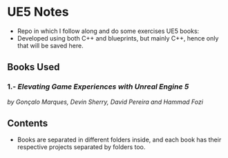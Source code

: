 # UE5 Notes

* Repo in which I follow along and do some exercises UE5 books: 
* Developed using both C++ and blueprints, but mainly C++, hence only that will be saved here.

## Books Used
### 1.- <i> Elevating Game Experiences with Unreal Engine 5</i> 
<i>by Gonçalo Marques, Devin Sherry, David Pereira and Hammad Fozi</i>  

## Contents 

* Books are separated in different folders inside, and each book has their respective projects separated by folders too.

  
